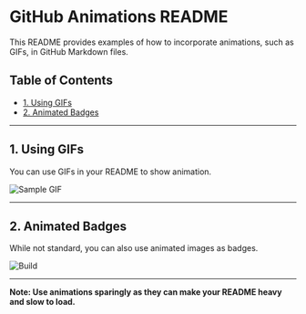 
# GitHub Animations README

This README provides examples of how to incorporate animations, such as GIFs, in GitHub Markdown files.

## Table of Contents
- [1. Using GIFs](#1-using-gifs)
- [2. Animated Badges](#2-animated-badges)

---

## 1. Using GIFs
You can use GIFs in your README to show animation.

![Sample GIF](https://github.githubassets.com/images/mona-loading-dark.gif)

---

## 2. Animated Badges
While not standard, you can also use animated images as badges.

![Build](https://img.shields.io/badge/build-passing-brightgreen.svg?style=flat&logo=appveyor)

---

**Note: Use animations sparingly as they can make your README heavy and slow to load.**

